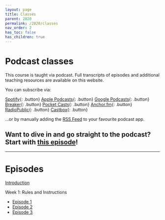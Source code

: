 ```yaml
---
layout: page
title: Classes
parent: 2020
permalink: /2020/classes
nav_order: 2
has_toc: false
has_children: true
---
```


# Podcast classes

This course is taught via podcast. Full transcripts of episodes and additional teaching resources are available on this website.

You can subscribe via:

[Spotify](https://open.spotify.com/show/3sYD3KyPJXnIHUY2m2uFcy){: .button} [Apple Podcasts](https://podcasts.apple.com/nl/podcast/scripted-design/id1533696064?l=en){: .button} [Google Podcasts](https://www.google.com/podcasts?feed=aHR0cHM6Ly9hbmNob3IuZm0vcy8zN2QzMjZjNC9wb2RjYXN0L3Jzcw==){: .button} [Breaker](https://breaker.audio/scripted-design){: .button} [Pocket Casts](https://pca.st/h40ivs5f){: .button} [Anchor.fm](https://anchor.fm/scripteddesign){: .button} [RadioPublic](https://radiopublic.com/scripted-design-WaxpdP){: .button} [Castbox](https://castbox.fm/channel/Scripted-Design-id3371338){: .button}

...or by manually adding the [RSS Feed](https://anchor.fm/s/37d326c4/podcast/rss) to your favourite podcast app.

## Want to dive in and go straight to the podcast? Start with [this episode](/2020/classes/w00e00)!

----

# Episodes

[Introduction](/2020/classes/w00e00)

Week 1: Rules and Instructions

- [Episode 1](/2020/classes/w01e01)
- [Episode 2](/2020/classes/w01e02)
- [Episode 3](/2020/classes/w01e03)
